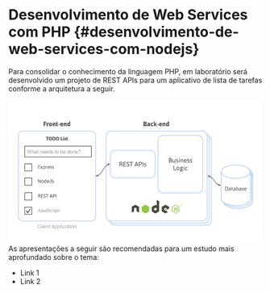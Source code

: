 # Desenvolvimento de Web Services com PHP {#desenvolvimento-de-web-services-com-nodejs}

Para consolidar o conhecimento da linguagem PHP, em laboratório será desenvolvido um projeto de REST APIs para um aplicativo de lista de tarefas conforme a arquitetura a seguir.

![C:\Users\ednardo\Downloads\2015 - Modern Web Application Architecture.png](assets/cusersednardodownloads2015_-_m.png)As apresentações a seguir são recomendadas para um estudo mais aprofundado sobre o tema:

* Link 1
* Link 2



